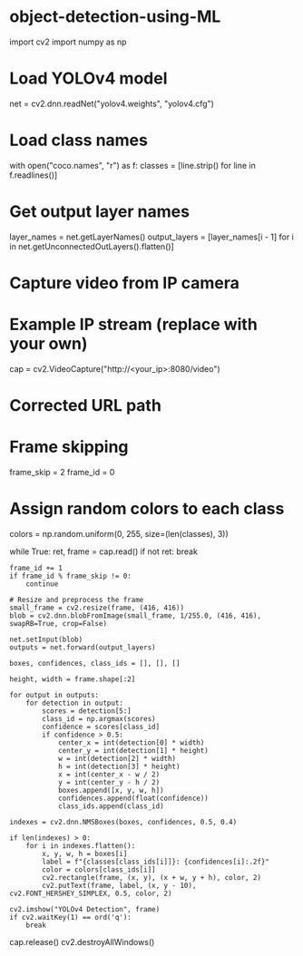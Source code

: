 # object-detection-using-ML
import cv2
import numpy as np

# Load YOLOv4 model
net = cv2.dnn.readNet("yolov4.weights", "yolov4.cfg")

# Load class names
with open("coco.names", "r") as f:
    classes = [line.strip() for line in f.readlines()]

# Get output layer names
layer_names = net.getLayerNames()
output_layers = [layer_names[i - 1] for i in net.getUnconnectedOutLayers().flatten()]

# Capture video from IP camera
# Example IP stream (replace with your own)
cap = cv2.VideoCapture("http://<your_ip>:8080/video")
  # Corrected URL path

# Frame skipping
frame_skip = 2
frame_id = 0

# Assign random colors to each class
colors = np.random.uniform(0, 255, size=(len(classes), 3))

while True:
    ret, frame = cap.read()
    if not ret:
        break

    frame_id += 1
    if frame_id % frame_skip != 0:
        continue

    # Resize and preprocess the frame
    small_frame = cv2.resize(frame, (416, 416))
    blob = cv2.dnn.blobFromImage(small_frame, 1/255.0, (416, 416), swapRB=True, crop=False)

    net.setInput(blob)
    outputs = net.forward(output_layers)

    boxes, confidences, class_ids = [], [], []

    height, width = frame.shape[:2]

    for output in outputs:
        for detection in output:
            scores = detection[5:]
            class_id = np.argmax(scores)
            confidence = scores[class_id]
            if confidence > 0.5:
                center_x = int(detection[0] * width)
                center_y = int(detection[1] * height)
                w = int(detection[2] * width)
                h = int(detection[3] * height)
                x = int(center_x - w / 2)
                y = int(center_y - h / 2)
                boxes.append([x, y, w, h])
                confidences.append(float(confidence))
                class_ids.append(class_id)

    indexes = cv2.dnn.NMSBoxes(boxes, confidences, 0.5, 0.4)

    if len(indexes) > 0:
        for i in indexes.flatten():
            x, y, w, h = boxes[i]
            label = f"{classes[class_ids[i]]}: {confidences[i]:.2f}"
            color = colors[class_ids[i]]
            cv2.rectangle(frame, (x, y), (x + w, y + h), color, 2)
            cv2.putText(frame, label, (x, y - 10), cv2.FONT_HERSHEY_SIMPLEX, 0.5, color, 2)

    cv2.imshow("YOLOv4 Detection", frame)
    if cv2.waitKey(1) == ord('q'):
        break

cap.release()
cv2.destroyAllWindows() 
